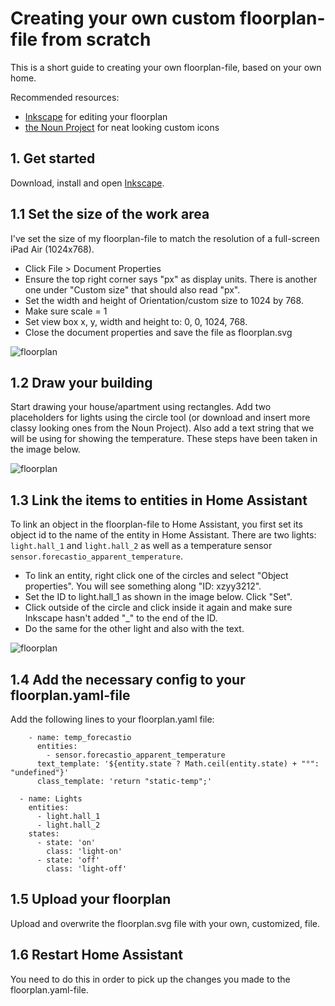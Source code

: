 # Creating your own custom floorplan-file from scratch #

This is a short guide to creating your own floorplan-file, based on your own home.

Recommended resources:
- [Inkscape](https://inkscape.org/en/) for editing your floorplan
- [the Noun Project](https://thenounproject.com/) for neat looking custom icons

## 1. Get started
Download, install and open [Inkscape](https://inkscape.org/en/).

## 1.1 Set the size of the work area
I've set the size of my floorplan-file to match the resolution of a full-screen iPad Air (1024x768).
- Click File > Document Properties
- Ensure the top right corner says "px" as display units. There is another one under "Custom size" that should also read "px".
- Set the width and height of Orientation/custom size to 1024 by 768.
- Make sure scale = 1
- Set view box x, y, width and height to: 0, 0, 1024, 768.
- Close the document properties and save the file as floorplan.svg

![floorplan](https://github.com/ggravlingen/ha-floorplan/blob/master/tutorial_images/workearea_size.PNG)


## 1.2 Draw your building
Start drawing your house/apartment using rectangles. Add two placeholders for lights using the circle tool (or download and insert more classy looking ones from the Noun Project). Also add a text string that we will be using for showing the temperature. These steps have been taken in the image below.

![floorplan](https://github.com/ggravlingen/ha-floorplan/blob/master/tutorial_images/simple_plan.PNG)

## 1.3 Link the items to entities in Home Assistant
To link an object in the floorplan-file to Home Assistant, you first set its object id to the name of the entity in Home Assistant. There are two lights: ```light.hall_1``` and ```light.hall_2``` as well as a temperature sensor ```sensor.forecastio_apparent_temperature```.
- To link an entity, right click one of the circles and select "Object properties". You will see something along "ID: xzyy3212".
- Set the ID to light.hall_1 as shown in the image below. Click "Set".
- Click outside of the circle and click inside it again and make sure Inkscape hasn't added "_" to the end of the ID.
- Do the same for the other light and also with the text.

![floorplan](https://github.com/ggravlingen/ha-floorplan/blob/master/tutorial_images/object_properties.PNG)

## 1.4 Add the necessary config to your floorplan.yaml-file
Add the following lines to your floorplan.yaml file:

```
    - name: temp_forecastio
      entities:
        - sensor.forecastio_apparent_temperature
      text_template: '${entity.state ? Math.ceil(entity.state) + "°": "undefined"}'
      class_template: 'return "static-temp";'

  - name: Lights
    entities:
      - light.hall_1
      - light.hall_2
    states:
      - state: 'on'
        class: 'light-on'
      - state: 'off'
        class: 'light-off'
```

## 1.5 Upload your floorplan
Upload and overwrite the floorplan.svg file with your own, customized, file.

## 1.6 Restart Home Assistant
You need to do this in order to pick up the changes you made to the floorplan.yaml-file.
